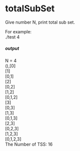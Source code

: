 # totalSubSet

Give number N, print total sub set.

For example:  
./test 4  
  ##### output ########  
N = 4  
(),[0]  
[1]  
[0,1]  
[2]  
[0,2]  
[1,2]  
[0,1,2]  
[3]  
[0,3]  
[1,3]  
[0,1,3]  
[2,3]  
[0,2,3]  
[1,2,3]  
[0,1,2,3]    
The Number of TSS: 16

